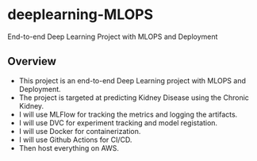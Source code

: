 # deeplearning-MLOPS

End-to-end Deep Learning Project with MLOPS and Deployment

## Overview

- This project is an end-to-end Deep Learning project with MLOPS and Deployment.
- The project is targeted at predicting Kidney Disease using the Chronic Kidney.
- I will use MLFlow for tracking the metrics and logging the artifacts.
- I will use DVC for experiment tracking and model registation.
- I will use Docker for containerization.
- I will use Github Actions for CI/CD.
- Then host everything on AWS.

